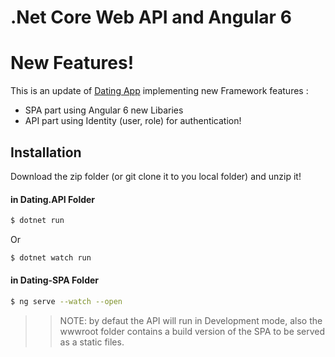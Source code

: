# .Net Core Web API and Angular 6
# New Features!

This is an update of [Dating App](https://github.com/mkejeiri/DatingApp) implementing new Framework features : 
  - SPA part using Angular 6 new Libaries
  - API part using Identity (user, role) for authentication!

## Installation
Download the zip folder (or git clone it to you local folder) and unzip it!
#### in Dating.API Folder 

```sh
$ dotnet run 
```
Or
```sh
$ dotnet watch run 
```


#### in Dating-SPA Folder 
```sh
$ ng serve --watch --open
```
> > NOTE:  by defaut the API will run in Development mode, also the wwwroot folder contains a build version of the SPA to be served as a static files. 
